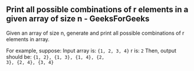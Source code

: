 
## Print all possible combinations of r elements in a given array of size n - GeeksForGeeks

Given an array of size n, generate and print all possible combinations of r elements in array.

For example, suppose:
Input array is: <code>{1, 2, 3, 4}</code>
r is: <code>2</code>
Then, output should be: <code>{1, 2}, {1, 3}, {1, 4}, {2, 3}, {2, 4}, {3, 4}</code>